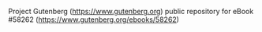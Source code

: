 Project Gutenberg (https://www.gutenberg.org) public repository for
eBook #58262 (https://www.gutenberg.org/ebooks/58262)

